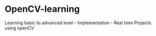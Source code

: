# OpenCV-learning

Learning basic to advanced level - Implementation - Real time Projects using openCV
 
 
